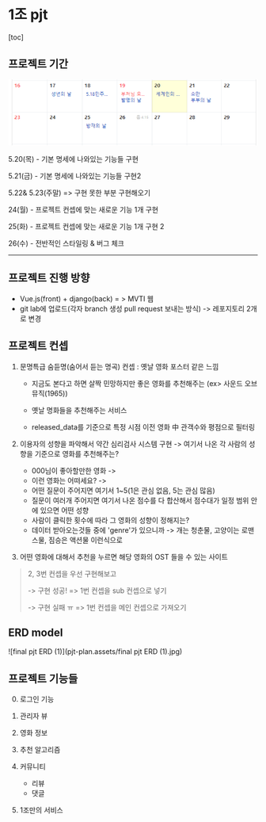 # 1조 pjt

[toc]

## 프로젝트 기간

![image-20210520095719323](pjt-plan.assets/image-20210520095719323.png)



5.20(목) - 기본 명세에 나와있는 기능들 구현

5.21(금) - 기본 명세에 나와있는 기능들 구현2

5.22& 5.23(주말) => 구현 못한 부분 구현해오기

24(월) - 프로젝트 컨셉에 맞는 새로운 기능 1개 구현

25(화) - 프로젝트 컨셉에 맞는 새로운 기능 1개 구현 2

26(수) - 전반적인 스타일링 & 버그 체크

--------------------------------------------------------------------



## 프로젝트 진행 방향

- Vue.js(front) + django(back) = > MVTI 웹
- git lab에 업로드(각자 branch 생성 pull request 보내는 방식) -> 레포지토리 2개로 변경



## 프로젝트 컨셉

1. 문명특급 숨듣명(숨어서 듣는 명곡) 컨셉 : 옛날 영화 포스터 같은 느낌

   - 지금도 본다고 하면 살짝 민망하지만 좋은 영화를 추천해주는 (ex> 사운드 오브 뮤직(1965))

   - 옛날 명화들을 추천해주는 서비스
   - released_data를 기준으로 특정 시점 이전 영화 中 관객수와 평점으로 필터링

   

2. 이용자의 성향을 파악해서 약간 심리검사 시스템 구현 -> 여기서 나온 각 사람의 성향을 기준으로 영화를 추천해주는?

   - 000님이 좋아할만한 영화 ->
   - 이런 영화는 어떠세요? -> 
   - 어떤 질문이 주어지면 여기서 1~5(1은 관심 없음, 5는 관심 많음)
   - 질문이 여러개 주어지면 여기서 나온 점수를 다 합산해서 점수대가 일정 범위 안에 있으면 어떤 성향
   - 사람이 클릭한 횟수에 따라 그 영화의 성향이 정해지는?
   - 데이터 받아오는것들 중에 'genre'가 있으니까 -> 개는 청춘물, 고양이는 로맨스물, 짐승은 액션물 이런식으로 



3. 어떤 영화에 대해서 추천을 누르면 해당 영화의 OST 들을 수 있는 사이트



> 2, 3번 컨셉을 우선 구현해보고 
>
> -> 구현 성공! => 1번 컨셉을 sub 컨셉으로 넣기
>
> -> 구현 실패 ㅠ => 1번 컨셉을 메인 컨셉으로 가져오기





## ERD model

![final pjt ERD (1)](pjt-plan.assets/final pjt ERD (1).jpg)



## 프로젝트 기능들

0. 로그인 기능

1. 관리자 뷰
2. 영화 정보
3. 추천 알고리즘
4. 커뮤니티
   - 리뷰
   - 댓글
5. 1조만의 서비스